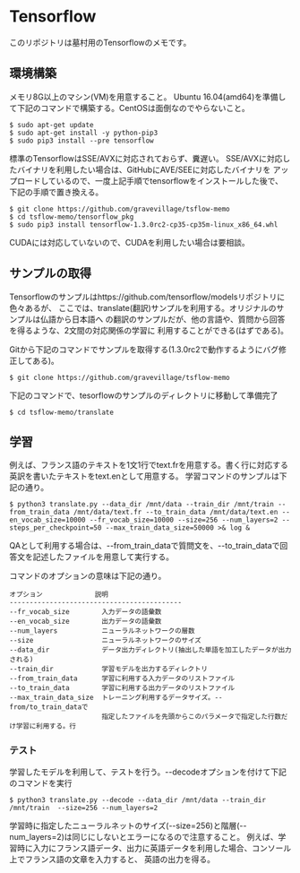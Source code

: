 # Tensorflow

このリポジトリは墓村用のTensorflowのメモです。

## 環境構築

メモリ8G以上のマシン(VM)を用意すること。
Ubuntu 16.04(amd64)を準備して下記のコマンドで構築する。CentOSは面倒なのでやらないこと。

    $ sudo apt-get update
    $ sudo apt-get install -y python-pip3
    $ sudo pip3 install --pre tensorflow

標準のTensorflowはSSE/AVXに対応されておらず、糞遅い。
SSE/AVXに対応したバイナリを利用したい場合は、GitHubにAVE/SEEに対応したバイナリを
アップロードしているので、一度上記手順でtensorflowをインストールした後で、
下記の手順で置き換える。

    $ git clone https://github.com/gravevillage/tsflow-memo
    $ cd tsflow-memo/tensorflow_pkg
    $ sudo pip3 install tensorflow-1.3.0rc2-cp35-cp35m-linux_x86_64.whl

CUDAには対応していないので、CUDAを利用したい場合は要相談。

## サンプルの取得

Tensorflowのサンプルはhttps://github.com/tensorflow/modelsリポジトリに色々あるが、
ここでは、translate(翻訳)サンプルを利用する。オリジナルのサンプルは仏語から日本語へ
の翻訳のサンプルだが、他の言語や、質問から回答を得るような、2文間の対応関係の学習に
利用することができる(はずである)。

Gitから下記のコマンドでサンプルを取得する(1.3.0rc2で動作するようにバグ修正してある)。

    $ git clone https://github.com/gravevillage/tsflow-memo

下記のコマンドで、tesorflowのサンプルのディレクトリに移動して準備完了

    $ cd tsflow-memo/translate

## 学習

例えば、フランス語のテキストを1文1行でtext.frを用意する。書く行に対応する英訳を書いたテキストをtext.enとして用意する。
学習コマンドのサンプルは下記の通り。

    $ python3 translate.py --data_dir /mnt/data --train_dir /mnt/train --from_train_data /mnt/data/text.fr --to_train_data /mnt/data/text.en --en_vocab_size=10000 --fr_vocab_size=10000 --size=256 --num_layers=2 --steps_per_checkpoint=50 --max_train_data_size=50000 >& log &

QAとして利用する場合は、--from_train_dataで質問文を、--to_train_dataで回答文を記述したファイルを用意して実行する。

コマンドのオプションの意味は下記の通り。

```
オプション             説明
-------------------------------------------
--fr_vocab_size        入力データの語彙数
--en_vocab_size        出力データの語彙数
--num_layers           ニューラルネットワークの層数
--size                 ニューラルネットワークのサイズ
--data_dir             データ出力ディレクトリ(抽出した単語を加工したデータが出力される)
--train_dir            学習モデルを出力するディレクトリ
--from_train_data      学習に利用する入力データのリストファイル
--to_train_data        学習に利用する出力データのリストファイル
--max_train_data_size  トレーニング利用するデータサイズ。--from/to_train_dataで
                       指定したファイルを先頭からこのパラメータで指定した行数だけ学習に利用する。行
```

### テスト

学習したモデルを利用して、テストを行う。--decodeオプションを付けて下記のコマンドを実行

    $ python3 translate.py --decode --data_dir /mnt/data --train_dir /mnt/train  --size=256 --num_layers=2 

学習時に指定したニューラルネットのサイズ(--size=256)と階層(--num_layers=2)は同じにしないとエラーになるので注意すること。
例えば、学習時に入力にフランス語データ、出力に英語データを利用した場合、コンソール上でフランス語の文章を入力すると、
英語の出力を得る。
